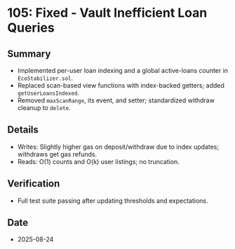 # 105: Fixed - Vault Inefficient Loan Queries

## Summary

- Implemented per-user loan indexing and a global active-loans counter in `EcoStabilizer.sol`.
- Replaced scan-based view functions with index-backed getters; added `getUserLoansIndexed`.
- Removed `maxScanRange`, its event, and setter; standardized withdraw cleanup to `delete`.

## Details

- Writes: Slightly higher gas on deposit/withdraw due to index updates; withdraws get gas refunds.
- Reads: O(1) counts and O(k) user listings; no truncation.

## Verification

- Full test suite passing after updating thresholds and expectations.

## Date

- 2025-08-24
